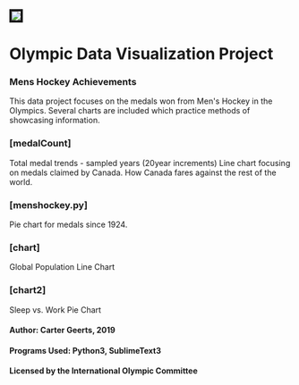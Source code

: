 <img src="images/olympicrings.jpg" border="4px">

# Olympic Data Visualization Project

### Mens Hockey Achievements

This data project focuses on the medals won from Men's Hockey in the Olympics.
Several charts are included which practice methods of showcasing information.

### [medalCount]
Total medal trends - sampled years (20year increments)
Line chart focusing on medals claimed by Canada.
How Canada fares against the rest of the world.

### [menshockey.py]
Pie chart for medals since 1924.

### [chart]
Global Population Line Chart

### [chart2]
Sleep vs. Work Pie Chart

#### Author: Carter Geerts, 2019

#### Programs Used: Python3, SublimeText3

#### Licensed by the International Olympic Committee
